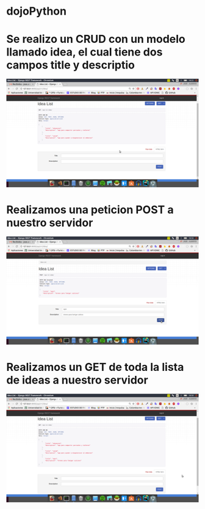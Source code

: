 # dojoPython
# Se realizo un CRUD con un modelo llamado idea, el cual tiene dos campos title y descriptio

![imagen](./idea/empresariales.png)

# Realizamos una peticion POST a nuestro servidor 

![imagen](./idea/2.png)

# Realizamos un GET de toda la lista de ideas a nuestro servidor

![imagen](./idea/3.png)
